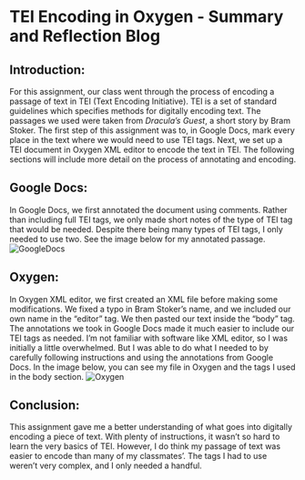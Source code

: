 # TEI Encoding in Oxygen - Summary and Reflection Blog

## Introduction:
For this assignment, our class went through the process of encoding a passage of text in TEI (Text Encoding Initiative). TEI is a set of standard guidelines which specifies methods for digitally encoding text.
The passages we used were taken from _Dracula’s Guest_, a short story by Bram Stoker. The first step of this assignment was to, in Google Docs, mark every place in the text where we would need to use TEI tags. Next, we set up a TEI document in Oxygen XML editor to encode the text in TEI. The following sections will include more detail on the process of annotating and encoding.

## Google Docs:
In Google Docs, we first annotated the document using comments. Rather than including full TEI tags, we only made short notes of the type of TEI tag that would be needed. Despite there being many types of TEI tags, I only needed to use two. See the image below for my annotated passage.
![GoogleDocs](https://jubransamra.github.io/Jublog/images/Passage.png)

## Oxygen:
In Oxygen XML editor, we first created an XML file before making some modifications. We fixed a typo in Bram Stoker’s name, and we included our own name in the “editor” tag. We then pasted our text inside the “body” tag. 
The annotations we took in Google Docs made it much easier to include our TEI tags as needed. I’m not familiar with software like XML editor, so I was initially a little overwhelmed. But I was able to do what I needed to by carefully following instructions and using the annotations from Google Docs. In the image below, you can see my file in Oxygen and the tags I used in the body section.
 ![Oxygen](https://jubransamra.github.io/Jublog/images/OxygenSC.png)
 
## Conclusion:
This assignment gave me a better understanding of what goes into digitally encoding a piece of text. With plenty of instructions, it wasn’t so hard to learn the very basics of TEI. However, I do think my passage of text was easier to encode than many of my classmates’. The tags I had to use weren’t very complex, and I only needed a handful.
